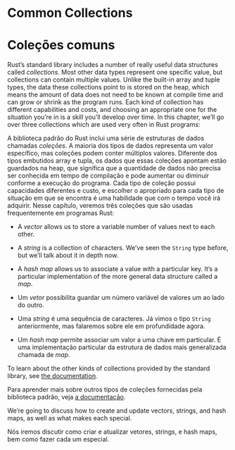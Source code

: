 # Common Collections
# Coleções comuns


Rust’s standard library includes a number of really useful data structures
called *collections*. Most other data types represent one specific value, but
collections can contain multiple values. Unlike the built-in array and tuple
types, the data these collections point to is stored on the heap, which means
the amount of data does not need to be known at compile time and can grow or
shrink as the program runs. Each kind of collection has different capabilities
and costs, and choosing an appropriate one for the situation you’re in is a
skill you’ll develop over time. In this chapter, we’ll go over three
collections which are used very often in Rust programs:

A biblioteca padrão do Rust inclui uma série de estruturas de dados
chamadas *coleções*. A maioria dos tipos de dados representa um valor específico, mas
coleções podem conter múltiplos valores. Diferente dos tipos embutidos array e tupla,
os dados que essas coleções apontam estão guardados na heap, que significa
que a quantidade de dados não precisa ser conhecida em tempo de compilação e pode aumentar ou 
diminuir conforme a execução do programa. Cada tipo de coleção possui capacidades diferentes
e custo, e escolher o apropriado para cada tipo de situação em que se encontra é uma
habilidade que com o tempo você irá adquirir. Nesse capítulo, veremos três 
coleções que são usadas frequentemente em programas Rust:


* A *vector* allows us to store a variable number of values next to each other.
* A *string* is a collection of characters. We’ve seen the `String` type
  before, but we’ll talk about it in depth now.
* A *hash map* allows us to associate a value with a particular key. It’s a
  particular implementation of the more general data structure called a *map*.


* Um *vetor* possibilita guardar um número variável de valores um ao lado do outro.
* Uma *string* é uma sequência de caracteres. Já vimos o tipo `String`
  anteriormente, mas falaremos sobre ele em profundidade agora.
* Um *hash map* permite associar um valor a uma chave em particular. É uma
  implementação particular da estrutura de dados mais generalizada chamada de *map*.


To learn about the other kinds of collections provided by the standard library,
see [the documentation][collections].

Para aprender mais sobre outros tipos de coleções fornecidas pela biblioteca padrão,
veja [a documentação][collections].

[collections]: ../../std/collections/index.html

We’re going to discuss how to create and update vectors, strings, and hash
maps, as well as what makes each special.

Nós iremos discutir como criar e atualizar vetores, strings, e hash 
maps, bem como fazer cada um especial.